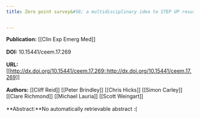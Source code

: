 ```yaml
---
title: Zero point survey&#58; a multidisciplinary idea to STEP UP resuscitation effectiveness


---
```


**Publication:** [[Clin Exp Emerg Med]]<br><br>**DOI:** 10.15441/ceem.17.269                                             
<br>**URL:**[[http://dx.doi.org/10.15441/ceem.17.269::http://dx.doi.org/10.15441/ceem.17.269]]<br><br>**Authors:** [[Cliff Reid]] [[Peter Brindley]] [[Chris Hicks]] [[Simon Carley]] [[Clare Richmond]] [[Michael Lauria]] [[Scott Weingart]] <br><br>**Abstract:**No automatically retrievable abstract :(

